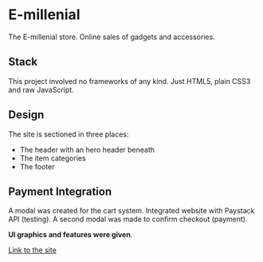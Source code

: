 # E-millenial
  The E-millenial store. Online sales of gadgets and accessories.
  
## Stack
  This project involved no frameworks of any kind. Just HTML5, plain CSS3 and raw JavaScript.
  
## Design
  The site is sectioned in three places:
  - The header with an hero header beneath
  - The item categories
  - The footer

## Payment Integration
  A modal was created for the cart system.
  Integrated website with Paystack API (testing).
  A second modal was made to confirm checkout (payment).
  
  __UI graphics and features were given__.
  
  [Link to the site](https://izu-33.github.io/E-millenial/)
